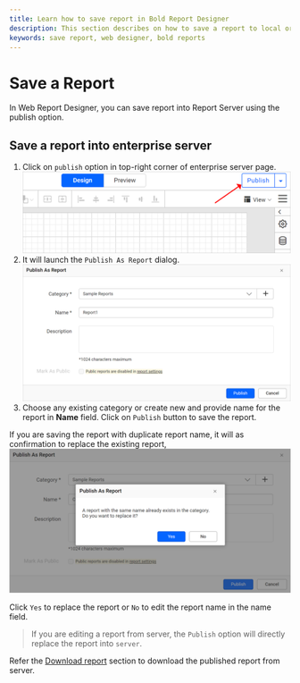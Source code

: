 ```yaml
---
title: Learn how to save report in Bold Report Designer
description: This section describes on how to save a report to local or publish into report server in Bold Report Designer
keywords: save report, web designer, bold reports
---
```


# Save a Report

In Web Report Designer, you can save report into Report Server using the publish option.

## Save a report into enterprise server

1. Click on `publish` option in top-right corner of enterprise server page.
![Save menu in web designer](/static/assets/on-premise/images/report-designer/save-report/save-menu.png)
2. It will launch the `Publish As Report` dialog.
![Save a new report into report server](/static/assets/on-premise/images/report-designer/save-report/save-as-report-dialog.png)
3. Choose any existing category or create new and provide name for the report in **Name** field. Click on `Publish` button to save the report.

If you are saving the report with duplicate report name, it will as confirmation to replace the existing report,
![Replace report alert](/static/assets/on-premise/images/report-designer/save-report/replace-existing-report-alert.png)

Click `Yes` to replace the report or `No` to edit the report name in the name field.

> If you are editing a report from server, the `Publish` option will directly replace the report into `server`.

Refer the [Download report](./../../../designer-guide/manage-content/reports/download-report/) section to download the published report from server.